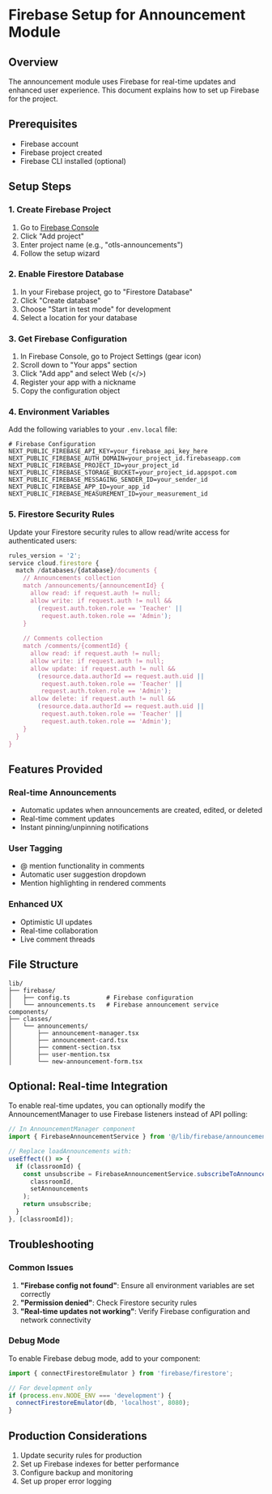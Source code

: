 # Firebase Setup for Announcement Module

## Overview
The announcement module uses Firebase for real-time updates and enhanced user experience. This document explains how to set up Firebase for the project.

## Prerequisites
- Firebase account
- Firebase project created
- Firebase CLI installed (optional)

## Setup Steps

### 1. Create Firebase Project
1. Go to [Firebase Console](https://console.firebase.google.com/)
2. Click "Add project"
3. Enter project name (e.g., "otls-announcements")
4. Follow the setup wizard

### 2. Enable Firestore Database
1. In your Firebase project, go to "Firestore Database"
2. Click "Create database"
3. Choose "Start in test mode" for development
4. Select a location for your database

### 3. Get Firebase Configuration
1. In Firebase Console, go to Project Settings (gear icon)
2. Scroll down to "Your apps" section
3. Click "Add app" and select Web (</>) 
4. Register your app with a nickname
5. Copy the configuration object

### 4. Environment Variables
Add the following variables to your `.env.local` file:

```env
# Firebase Configuration
NEXT_PUBLIC_FIREBASE_API_KEY=your_firebase_api_key_here
NEXT_PUBLIC_FIREBASE_AUTH_DOMAIN=your_project_id.firebaseapp.com
NEXT_PUBLIC_FIREBASE_PROJECT_ID=your_project_id
NEXT_PUBLIC_FIREBASE_STORAGE_BUCKET=your_project_id.appspot.com
NEXT_PUBLIC_FIREBASE_MESSAGING_SENDER_ID=your_sender_id
NEXT_PUBLIC_FIREBASE_APP_ID=your_app_id
NEXT_PUBLIC_FIREBASE_MEASUREMENT_ID=your_measurement_id
```

### 5. Firestore Security Rules
Update your Firestore security rules to allow read/write access for authenticated users:

```javascript
rules_version = '2';
service cloud.firestore {
  match /databases/{database}/documents {
    // Announcements collection
    match /announcements/{announcementId} {
      allow read: if request.auth != null;
      allow write: if request.auth != null && 
        (request.auth.token.role == 'Teacher' || 
         request.auth.token.role == 'Admin');
    }
    
    // Comments collection
    match /comments/{commentId} {
      allow read: if request.auth != null;
      allow write: if request.auth != null;
      allow update: if request.auth != null && 
        (resource.data.authorId == request.auth.uid ||
         request.auth.token.role == 'Teacher' ||
         request.auth.token.role == 'Admin');
      allow delete: if request.auth != null && 
        (resource.data.authorId == request.auth.uid ||
         request.auth.token.role == 'Teacher' ||
         request.auth.token.role == 'Admin');
    }
  }
}
```

## Features Provided

### Real-time Announcements
- Automatic updates when announcements are created, edited, or deleted
- Real-time comment updates
- Instant pinning/unpinning notifications

### User Tagging
- @ mention functionality in comments
- Automatic user suggestion dropdown
- Mention highlighting in rendered comments

### Enhanced UX
- Optimistic UI updates
- Real-time collaboration
- Live comment threads

## File Structure
```
lib/
├── firebase/
│   ├── config.ts          # Firebase configuration
│   └── announcements.ts   # Firebase announcement service
components/
├── classes/
│   └── announcements/
│       ├── announcement-manager.tsx
│       ├── announcement-card.tsx
│       ├── comment-section.tsx
│       ├── user-mention.tsx
│       └── new-announcement-form.tsx
```

## Optional: Real-time Integration
To enable real-time updates, you can optionally modify the AnnouncementManager to use Firebase listeners instead of API polling:

```typescript
// In AnnouncementManager component
import { FirebaseAnnouncementService } from '@/lib/firebase/announcements';

// Replace loadAnnouncements with:
useEffect(() => {
  if (classroomId) {
    const unsubscribe = FirebaseAnnouncementService.subscribeToAnnouncements(
      classroomId,
      setAnnouncements
    );
    return unsubscribe;
  }
}, [classroomId]);
```

## Troubleshooting

### Common Issues
1. **"Firebase config not found"**: Ensure all environment variables are set correctly
2. **"Permission denied"**: Check Firestore security rules
3. **"Real-time updates not working"**: Verify Firebase configuration and network connectivity

### Debug Mode
To enable Firebase debug mode, add to your component:
```typescript
import { connectFirestoreEmulator } from 'firebase/firestore';

// For development only
if (process.env.NODE_ENV === 'development') {
  connectFirestoreEmulator(db, 'localhost', 8080);
}
```

## Production Considerations
1. Update security rules for production
2. Set up Firebase indexes for better performance
3. Configure backup and monitoring
4. Set up proper error logging 